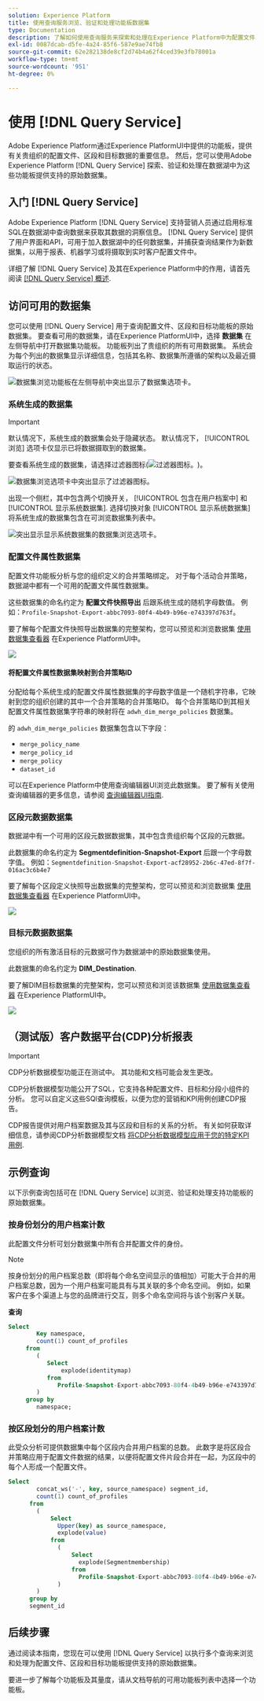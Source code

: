 ```yaml
---
solution: Experience Platform
title: 使用查询服务浏览、验证和处理功能板数据集
type: Documentation
description: 了解如何使用查询服务来探索和处理在Experience Platform中为配置文件、区段和目标功能板提供动力的原始数据集。
exl-id: 0087dcab-d5fe-4a24-85f6-587e9ae74fb8
source-git-commit: 62e282138de8cf2d74b4a62f4ced39e3fb78001a
workflow-type: tm+mt
source-wordcount: '951'
ht-degree: 0%

---
```


# 使用 [!DNL Query Service]

Adobe Experience Platform通过Experience PlatformUI中提供的功能板，提供有关贵组织的配置文件、区段和目标数据的重要信息。 然后，您可以使用Adobe Experience Platform [!DNL Query Service] 探索、验证和处理在数据湖中为这些功能板提供支持的原始数据集。

## 入门 [!DNL Query Service]

Adobe Experience Platform [!DNL Query Service] 支持营销人员通过启用标准SQL在数据湖中查询数据来获取其数据的洞察信息。 [!DNL Query Service] 提供了用户界面和API，可用于加入数据湖中的任何数据集，并捕获查询结果作为新数据集，以用于报表、机器学习或将摄取到实时客户配置文件中。

详细了解 [!DNL Query Service] 及其在Experience Platform中的作用，请首先阅读 [[!DNL Query Service] 概述](../query-service/home.md).

## 访问可用的数据集

您可以使用 [!DNL Query Service] 用于查询配置文件、区段和目标功能板的原始数据集。 要查看可用的数据集，请在Experience PlatformUI中，选择 **数据集** 在左侧导航中打开数据集功能板。 功能板列出了贵组织的所有可用数据集。 系统会为每个列出的数据集显示详细信息，包括其名称、数据集所遵循的架构以及最近摄取运行的状态。

![数据集浏览功能板在左侧导航中突出显示了数据集选项卡。](./images/query/browse-datasets.png)

### 系统生成的数据集

>[!IMPORTANT]
>
>默认情况下，系统生成的数据集会处于隐藏状态。 默认情况下， [!UICONTROL 浏览] 选项卡仅显示已将数据摄取到的数据集。

要查看系统生成的数据集，请选择过滤器图标(![过滤器图标。](./images/query/filter.png))。

![数据集浏览选项卡中突出显示了过滤器图标。](./images/query/filter-datasets.png)

出现一个侧栏，其中包含两个切换开关， [!UICONTROL 包含在用户档案中] 和 [!UICONTROL 显示系统数据集]. 选择切换对象 [!UICONTROL 显示系统数据集] 将系统生成的数据集包含在可浏览数据集列表中。

![突出显示显示系统数据集的数据集浏览选项卡。](./images/query/show-system-datasets.png)

### 配置文件属性数据集

配置文件功能板分析与您的组织定义的合并策略绑定。 对于每个活动合并策略，数据湖中都有一个可用的配置文件属性数据集。

这些数据集的命名约定为 **配置文件快照导出** 后跟系统生成的随机字母数值。 例如：`Profile-Snapshot-Export-abbc7093-80f4-4b49-b96e-e743397d763f`。

要了解每个配置文件快照导出数据集的完整架构，您可以预览和浏览数据集 [使用数据集查看器](../catalog/datasets/user-guide.md) 在Experience PlatformUI中。

![](images/query/profile-attribute.png)

#### 将配置文件属性数据集映射到合并策略ID

分配给每个系统生成的配置文件属性数据集的字母数字值是一个随机字符串，它映射到您的组织创建的其中一个合并策略的合并策略ID。 每个合并策略ID到其相关配置文件属性数据集字符串的映射将在 `adwh_dim_merge_policies` 数据集。

的 `adwh_dim_merge_policies` 数据集包含以下字段：

* `merge_policy_name`
* `merge_policy_id`
* `merge_policy`
* `dataset_id`

可以在Experience Platform中使用查询编辑器UI浏览此数据集。 要了解有关使用查询编辑器的更多信息，请参阅 [查询编辑器UI指南](../query-service/ui/user-guide.md).

### 区段元数据数据集

数据湖中有一个可用的区段元数据数据集，其中包含贵组织每个区段的元数据。

此数据集的命名约定为 **Segmentdefinition-Snapshot-Export** 后跟一个字母数字值。 例如：`Segmentdefinition-Snapshot-Export-acf28952-2b6c-47ed-8f7f-016ac3c6b4e7`

要了解每个区段定义快照导出数据集的完整架构，您可以预览和浏览数据集 [使用数据集查看器](../catalog/datasets/user-guide.md) 在Experience PlatformUI中。

![](images/query/segment-metadata.png)

### 目标元数据数据集

您组织的所有激活目标的元数据可作为数据湖中的原始数据集使用。

此数据集的命名约定为 **DIM_Destination**.

要了解DIM目标数据集的完整架构，您可以预览和浏览该数据集 [使用数据集查看器](../catalog/datasets/user-guide.md) 在Experience PlatformUI中。

![](images/query/destinations-metadata.png)

## （测试版）客户数据平台(CDP)分析报表

>[!IMPORTANT]
>
>CDP分析数据模型功能正在测试中。 其功能和文档可能会发生更改。

CDP分析数据模型功能公开了SQL，它支持各种配置文件、目标和分段小组件的分析。 您可以自定义这些SQl查询模板，以便为您的营销和KPI用例创建CDP报告。

CDP报告提供对用户档案数据及其与区段和目标的关系的分析。 有关如何获取详细信息，请参阅CDP分析数据模型文档 [将CDP分析数据模型应用于您的特定KPI用例](./cdp-insights-data-model.md).

## 示例查询

以下示例查询包括可在 [!DNL Query Service] 以浏览、验证和处理支持功能板的原始数据集。

### 按身份划分的用户档案计数

此配置文件分析可划分数据集中所有合并配置文件的身份。

>[!NOTE]
>
>按身份划分的用户档案总数（即将每个命名空间显示的值相加）可能大于合并的用户档案总数，因为一个用户档案可能具有与其关联的多个命名空间。 例如，如果客户在多个渠道上与您的品牌进行交互，则多个命名空间将与该个别客户关联。

**查询**

```sql
Select
        Key namespace,
        count(1) count_of_profiles
     from
        (
           Select
               explode(identitymap)
           from
              Profile-Snapshot-Export-abbc7093-80f4-4b49-b96e-e743397d763f
        )
     group by
        namespace;
```

### 按区段划分的用户档案计数

此受众分析可提供数据集中每个区段内合并用户档案的总数。 此数字是将区段合并策略应用于配置文件数据的结果，以便将配置文件片段合并在一起，为区段中的每个人形成一个配置文件。

```sql
Select          
        concat_ws('-', key, source_namespace) segment_id,
        count(1) count_of_profiles
      from
        (
            Select
              Upper(key) as source_namespace,
              explode(value)
            from
              (
                  Select
                    explode(Segmentmembership)
                  from
                    Profile-Snapshot-Export-abbc7093-80f4-4b49-b96e-e743397d763f
              )
        )
      group by
      segment_id
```

## 后续步骤

通过阅读本指南，您现在可以使用 [!DNL Query Service] 以执行多个查询来浏览和处理为配置文件、区段和目标功能板提供支持的原始数据集。

要进一步了解每个功能板及其量度，请从文档导航的可用功能板列表中选择一个功能板。
